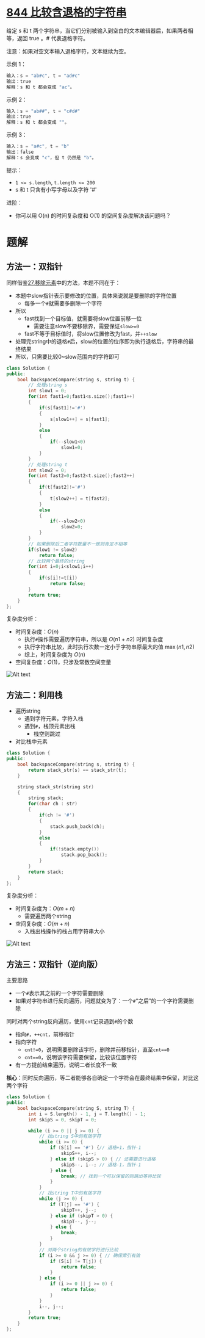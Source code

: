 
# [844 比较含退格的字符串](https://leetcode.cn/problems/backspace-string-compare/description/)

给定 s 和 t 两个字符串，当它们分别被输入到空白的文本编辑器后，如果两者相等，返回 true 。# 代表退格字符。

注意：如果对空文本输入退格字符，文本继续为空。

 
示例 1：
```cpp
输入：s = "ab#c", t = "ad#c"
输出：true
解释：s 和 t 都会变成 "ac"。

```

示例 2：
```cpp
输入：s = "ab##", t = "c#d#"
输出：true
解释：s 和 t 都会变成 ""。

```

示例 3：
```cpp
输入：s = "a#c", t = "b"
输出：false
解释：s 会变成 "c"，但 t 仍然是 "b"。
```

提示：

- `1 <= s.length`, `t.length <= 200`
- s 和 t 只含有小写字母以及字符 '#'
 

进阶：

- 你可以用 O(n) 的时间复杂度和 O(1) 的空间复杂度解决该问题吗？

# 题解

## 方法一：双指针

同样借鉴[27.移除元素](27.移除元素.md)中的方法，本题不同在于：
- 本题中slow指针表示要修改的位置，具体来说就是要删除的字符位置
  - 每多一个`#`就需要多删除一个字符
- 所以
  - fast找到一个目标值，就需要将slow位置前移一位
    - 需要注意slow不要移除界，需要保证`slow>=0`
  - fast不等于目标值时，将slow位置修改为fast，并`++slow`
- 处理完string中的退格`#`后，slow的位置的位序即为执行退格后，字符串的最终结果
- 所以，只需要比较0~slow范围内的字符即可

```cpp
class Solution {
public:
    bool backspaceCompare(string s, string t) {
        // 处理string s
        int slow1 = 0;
        for(int fast1=0;fast1<s.size();fast1++)
        {
            if(s[fast1]!='#')
            {
                s[slow1++] = s[fast1];
            }
            else
            {
                if(--slow1<0)
                    slow1=0;
            }
        }
        // 处理string t
        int slow2 = 0;
        for(int fast2=0;fast2<t.size();fast2++)
        {
            if(t[fast2]!='#')
            {
                t[slow2++] = t[fast2];
            }
            else
            {
                if(--slow2<0)
                    slow2=0;
            }
        }
        // 如果删除后二者字符数量不一致则肯定不相等
        if(slow1 != slow2)
            return false;
        // 比较两个最终的string
        for(int i=0;i<slow1;i++)
        {
            if(s[i]!=t[i])
                return false;
        }
        return true;
    }
};
```

复杂度分析：
- 时间复杂度：$O(n)$
  - 执行`#`操作需要遍历字符串，所以是 $O(n1+n2)$ 时间复杂度
  - 执行字符串比较，此时执行次数一定小于字符串原最大的值 $\max(n1, n2)$
  - 综上，时间复杂度为 $O(n)$
- 空间复杂度：$O(1)$，只涉及常数空间变量

![Alt text](img/844.方法一双指针法.png)


## 方法二：利用栈

- 遍历string
  - 遇到字符元素，字符入栈
  - 遇到`#`，栈顶元素出栈
    - 栈空则跳过
- 对比栈中元素

```cpp
class Solution {
public:
    bool backspaceCompare(string s, string t) {
        return stack_str(s) == stack_str(t);
    }

    string stack_str(string str)
    {
        string stack;
        for(char ch : str)
        {
            if(ch != '#')
            {
                stack.push_back(ch);
            }
            else
            {
                if(!stack.empty())
                    stack.pop_back();
            }
        }
        return stack;
    }
};
```

复杂度分析：
- 时间复杂度为：$O(m+n)$
  - 需要遍历两个string
- 空间复杂度：$O(m+n)$
  - 入栈出栈操作的栈占用字符串大小

![Alt text](img/844.方法二利用栈.png)

## 方法三：双指针（逆向版）

主要思路
- 一个`#`表示其之前的一个字符需要删除
- 如果对字符串进行反向遍历，问题就变为了：一个`#`“之后”的一个字符需要删除

同时对两个string反向遍历，使用`cnt`记录遇到`#`的个数
- 指向`#`，`++cnt`，前移指针
- 指向字符
  - `cnt!=0`，说明需要删除该字符，删除并前移指针，直至`cnt==0`
  - `cnt==0`，说明该字符需要保留，比较该位置字符
- 有一方提前结束遍历，说明二者长度不一致

**核心**：同时反向遍历，等二者能够各自确定一个字符会在最终结果中保留，对比这两个字符

```cpp
class Solution {
public:
    bool backspaceCompare(string S, string T) {
        int i = S.length() - 1, j = T.length() - 1;
        int skipS = 0, skipT = 0;

        while (i >= 0 || j >= 0) {
            // 找string S中的有效字符
            while (i >= 0) {
                if (S[i] == '#') {// 退格+1，指针-1
                    skipS++, i--;
                } else if (skipS > 0) { // 还需要进行退格
                    skipS--, i--; // 退格-1，指针-1
                } else {
                    break; // 找到一个可以保留的则跳出等待比较
                }
            }
            // 找string T中的有效字符
            while (j >= 0) {
                if (T[j] == '#') {
                    skipT++, j--;
                } else if (skipT > 0) {
                    skipT--, j--;
                } else {
                    break;
                }
            }
            // 对两个string的有效字符进行比较
            if (i >= 0 && j >= 0) { // 确保索引有效
                if (S[i] != T[j]) {
                    return false;
                }
            } else {
                if (i >= 0 || j >= 0) {
                    return false;
                }
            }
            i--, j--;
        }
        return true;
    }
};
```



